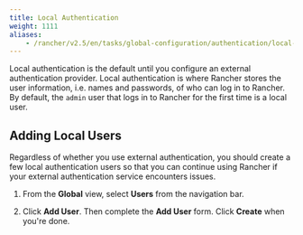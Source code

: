 ```yaml
---
title: Local Authentication
weight: 1111
aliases:
    - /rancher/v2.5/en/tasks/global-configuration/authentication/local-authentication/
---
```


Local authentication is the default until you configure an external authentication provider. Local authentication is where Rancher stores the user information, i.e. names and passwords, of who can log in to Rancher. By default, the `admin` user that logs in to Rancher for the first time is a local user.

## Adding Local Users

Regardless of whether you use external authentication, you should create a few local authentication users so that you can continue using Rancher if your external authentication service encounters issues.

1.	From the **Global** view, select **Users** from the navigation bar.

2.	Click **Add User**. Then complete the **Add User** form. Click **Create** when you're done.
